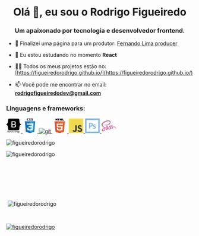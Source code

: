 <h1 align="center">Olá 👋, eu sou o Rodrigo Figueiredo</h1>
<h3 align="center">Um apaixonado por tecnologia e desenvolvedor frontend.</h3>

- 🔭 Finalizei uma página para um produtor: [Fernando Lima producer](https://www.producaodemusicaeletronica.com.br/)

- 🌱 Eu estou estudando no momento **React**

- 👨‍💻 Todos os meus projetos estão no: [https://figueiredorodrigo.github.io/](https://figueiredorodrigo.github.io/)

- 📫 Você pode me encontrar no email: **rodrigofigueiredodev@gmail.com**

<h3 align="left">Linguagens e frameworks:</h3>
<p align="left"> <a href="https://getbootstrap.com" target="_blank" rel="noreferrer"> <img src="https://raw.githubusercontent.com/devicons/devicon/master/icons/bootstrap/bootstrap-plain-wordmark.svg" alt="bootstrap" width="40" height="40"/> </a> <a href="https://www.w3schools.com/css/" target="_blank" rel="noreferrer"> <img src="https://raw.githubusercontent.com/devicons/devicon/master/icons/css3/css3-original-wordmark.svg" alt="css3" width="40" height="40"/> </a> <a href="https://git-scm.com/" target="_blank" rel="noreferrer"> <img src="https://www.vectorlogo.zone/logos/git-scm/git-scm-icon.svg" alt="git" width="40" height="40"/> </a> <a href="https://www.w3.org/html/" target="_blank" rel="noreferrer"> <img src="https://raw.githubusercontent.com/devicons/devicon/master/icons/html5/html5-original-wordmark.svg" alt="html5" width="40" height="40"/> </a> <a href="https://developer.mozilla.org/en-US/docs/Web/JavaScript" target="_blank" rel="noreferrer"> <img src="https://raw.githubusercontent.com/devicons/devicon/master/icons/javascript/javascript-original.svg" alt="javascript" width="40" height="40"/> </a> <a href="https://www.photoshop.com/en" target="_blank" rel="noreferrer"> <img src="https://raw.githubusercontent.com/devicons/devicon/master/icons/photoshop/photoshop-line.svg" alt="photoshop" width="40" height="40"/> </a> <a href="https://sass-lang.com" target="_blank" rel="noreferrer"> <img src="https://raw.githubusercontent.com/devicons/devicon/master/icons/sass/sass-original.svg" alt="sass" width="40" height="40"/> </a> </p>

<p align="left"> <img src="https://komarev.com/ghpvc/?username=figueiredorodrigo&label=Profile%20views&color=0e75b6&style=flat" alt="figueiredorodrigo" /> </p>

<p><img align="left" src="https://github-readme-stats.vercel.app/api/top-langs?username=figueiredorodrigo&show_icons=true&locale=en&layout=compact" alt="figueiredorodrigo" /></p><br><br><br><br><br><br><br>

<p>&nbsp;<img align="center" src="https://github-readme-stats.vercel.app/api?username=figueiredorodrigo&show_icons=true&locale=en" alt="figueiredorodrigo" /></p><br>

<p align="left"> <a href="https://github.com/ryo-ma/github-profile-trophy"><img src="https://github-profile-trophy.vercel.app/?username=figueiredorodrigo" alt="figueiredorodrigo" /></a> </p>
